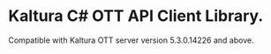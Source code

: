 # Kaltura C# OTT API Client Library.
Compatible with Kaltura OTT server version 5.3.0.14226 and above.
